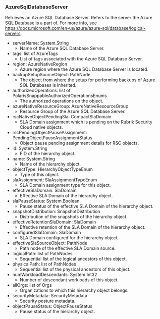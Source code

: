 ### AzureSqlDatabaseServer
Retrieves an Azure SQL Database Server. Refers to the server the Azure SQL Database is a part of. For more info, see https://docs.microsoft.com/en-us/azure/azure-sql/database/logical-servers.

- serverName: System.String
  - Name of the Azure SQL Database Server.
- tags: list of AzureTags
  - List of tags associated with the Azure SQL Database Server.
- region: AzureNativeRegion
  - Azure region where the Azure SQL Database Server is located.
- backupSetupSourceObject: PathNode
  - The object from where the setup for performing backups of Azure SQL Databases is inherited.
- authorizedOperations: list of PolarisSnappableAuthorizedOperationsEnums
  - The authorized operations on the object.
- azureNativeResourceGroup: AzureNativeResourceGroup
  - Resource Group of the Azure SQL Database Server.
- rscNativeObjectPendingSla: CompactSlaDomain
  - SLA Domain assignment which is pending on the Rubrik Security Cloud native objects.
- rscPendingObjectPauseAssignment: PendingObjectPauseAssignmentStatus
  - Object pause pending assignment details for RSC objects.
- id: System.String
  - FID of the hierarchy object.
- name: System.String
  - Name of the hierarchy object.
- objectType: HierarchyObjectTypeEnum
  - Type of this object.
- slaAssignment: SlaAssignmentTypeEnum
  - SLA Domain assignment type for this object.
- effectiveSlaDomain: SlaDomain
  - Effective SLA Domain of the hierarchy object.
- slaPauseStatus: System.Boolean
  - Pause status of the effective SLA Domain of the hierarchy object.
- snapshotDistribution: SnapshotDistribution
  - Distribution of the snapshots of the hierarchy object.
- effectiveRetentionSlaDomain: SlaDomain
  - Effective retention of the SLA Domain of the hierarchy object.
- configuredSlaDomain: SlaDomain
  - SLA Domain configured for the hierarchy object.
- effectiveSlaSourceObject: PathNode
  - Path node of the effective SLA Domain source.
- logicalPath: list of PathNodes
  - Sequential list of the logical ancestors of this object.
- physicalPath: list of PathNodes
  - Sequential list of the physical ancestors of this object.
- numWorkloadDescendants: System.Int32
  - Number of descendant workloads of this object.
- allOrgs: list of Orgs
  - Organizations to which this hierarchy object belongs.
- securityMetadata: SecurityMetadata
  - Security posture metadata.
- objectPauseStatus: ObjectPauseStatus
  - Pause status of the hierarchy object.
